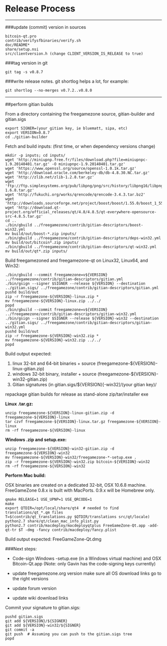 Release Process
====================

* * *

###update (commit) version in sources


	bitcoin-qt.pro
	contrib/verifysfbinaries/verify.sh
	doc/README*
	share/setup.nsi
	src/clientversion.h (change CLIENT_VERSION_IS_RELEASE to true)

###tag version in git

	git tag -s v0.8.7

###write release notes. git shortlog helps a lot, for example:

	git shortlog --no-merges v0.7.2..v0.8.0

* * *

##perform gitian builds

 From a directory containing the freegamezone source, gitian-builder and gitian.sigs
  
	export SIGNER=(your gitian key, ie bluematt, sipa, etc)
	export VERSION=0.8.7
	cd ./gitian-builder

 Fetch and build inputs: (first time, or when dependency versions change)

	mkdir -p inputs; cd inputs/
	wget 'http://miniupnp.free.fr/files/download.php?file=miniupnpc-1.9.20140401.tar.gz' -O miniupnpc-1.9.20140401.tar.gz'
	wget 'https://www.openssl.org/source/openssl-1.0.1k.tar.gz'
	wget 'http://download.oracle.com/berkeley-db/db-4.8.30.NC.tar.gz'
	wget 'http://zlib.net/zlib-1.2.8.tar.gz'
	wget 'ftp://ftp.simplesystems.org/pub/libpng/png/src/history/libpng16/libpng-1.6.8.tar.gz'
	wget 'http://fukuchi.org/works/qrencode/qrencode-3.4.3.tar.bz2'
	wget 'http://downloads.sourceforge.net/project/boost/boost/1.55.0/boost_1_55_0.tar.bz2'
	wget 'http://download.qt-project.org/official_releases/qt/4.8/4.8.5/qt-everywhere-opensource-src-4.8.5.tar.gz'
	cd ..
	./bin/gbuild ../freegamezone/contrib/gitian-descriptors/boost-win32.yml
	mv build/out/boost-*.zip inputs/
	./bin/gbuild ../freegamezone/contrib/gitian-descriptors/deps-win32.yml
	mv build/out/bitcoin*.zip inputs/
	./bin/gbuild ../freegamezone/contrib/gitian-descriptors/qt-win32.yml
	mv build/out/qt*.zip inputs/

 Build freegamezoned and freegamezone-qt on Linux32, Linux64, and Win32:
  
	./bin/gbuild --commit freegamezone=v${VERSION} ../freegamezone/contrib/gitian-descriptors/gitian.yml
	./bin/gsign --signer $SIGNER --release ${VERSION} --destination ../gitian.sigs/ ../freegamezone/contrib/gitian-descriptors/gitian.yml
	pushd build/out
	zip -r freegamezone-${VERSION}-linux.zip *
	mv freegamezone-${VERSION}-linux.zip ../../
	popd
	./bin/gbuild --commit freegamezone=v${VERSION} ../freegamezone/contrib/gitian-descriptors/gitian-win32.yml
	./bin/gsign --signer $SIGNER --release ${VERSION}-win32 --destination ../gitian.sigs/ ../freegamezone/contrib/gitian-descriptors/gitian-win32.yml
	pushd build/out
	zip -r freegamezone-${VERSION}-win32.zip *
	mv freegamezone-${VERSION}-win32.zip ../../
	popd

  Build output expected:

  1. linux 32-bit and 64-bit binaries + source (freegamezone-${VERSION}-linux-gitian.zip)
  2. windows 32-bit binary, installer + source (freegamezone-${VERSION}-win32-gitian.zip)
  3. Gitian signatures (in gitian.sigs/${VERSION}[-win32]/(your gitian key)/

repackage gitian builds for release as stand-alone zip/tar/installer exe

**Linux .tar.gz:**

	unzip freegamezone-${VERSION}-linux-gitian.zip -d freegamezone-${VERSION}-linux
	tar czvf freegamezone-${VERSION}-linux.tar.gz freegamezone-${VERSION}-linux
	rm -rf freegamezone-${VERSION}-linux

**Windows .zip and setup.exe:**

	unzip freegamezone-${VERSION}-win32-gitian.zip -d freegamezone-${VERSION}-win32
	mv freegamezone-${VERSION}-win32/freegamezone-*-setup.exe .
	zip -r freegamezone-${VERSION}-win32.zip bitcoin-${VERSION}-win32
	rm -rf freegamezone-${VERSION}-win32

**Perform Mac build:**

  OSX binaries are created on a dedicated 32-bit, OSX 10.6.8 machine.
  FreeGameZone 0.8.x is built with MacPorts.  0.9.x will be Homebrew only.

	qmake RELEASE=1 USE_UPNP=1 USE_QRCODE=1
	make
	export QTDIR=/opt/local/share/qt4  # needed to find translations/qt_*.qm files
	T=$(contrib/qt_translations.py $QTDIR/translations src/qt/locale)
	python2.7 share/qt/clean_mac_info_plist.py
	python2.7 contrib/macdeploy/macdeployqtplus FreeGameZone-Qt.app -add-qt-tr $T -dmg -fancy contrib/macdeploy/fancy.plist

 Build output expected: FreeGameZone-Qt.dmg

###Next steps:

* Code-sign Windows -setup.exe (in a Windows virtual machine) and
  OSX Bitcoin-Qt.app (Note: only Gavin has the code-signing keys currently)

* update freegamezone.org version
  make sure all OS download links go to the right versions

* update forum version

* update wiki download links

Commit your signature to gitian.sigs:

	pushd gitian.sigs
	git add ${VERSION}/${SIGNER}
	git add ${VERSION}-win32/${SIGNER}
	git commit -a
	git push  # Assuming you can push to the gitian.sigs tree
	popd

